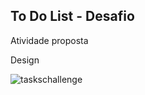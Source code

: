 ## To Do List - Desafio

Atividade proposta 

Design 


![taskschallenge](https://github.com/beatrizac03/tasks-desafio1/assets/134962161/d1c8eb2d-a324-48a6-a36a-75e831c6737f)
